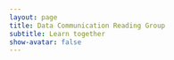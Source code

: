 ```yaml
---
layout: page
title: Data Communication Reading Group
subtitle: Learn together
show-avatar: false
---
```

